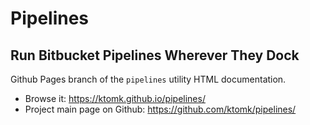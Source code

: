 # Pipelines

## Run Bitbucket Pipelines Wherever They Dock

Github Pages branch of the `pipelines` utility
HTML documentation.

* Browse it: https://ktomk.github.io/pipelines/
* Project main page on Github: https://github.com/ktomk/pipelines/
